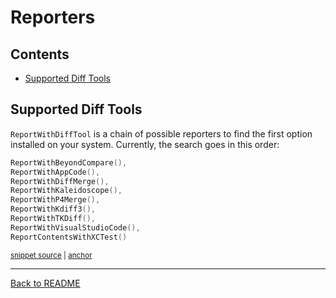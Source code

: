 # Reporters

<!-- toc -->
## Contents

  * [Supported Diff Tools](#supported-diff-tools)<!-- endToc -->

## Supported Diff Tools

`ReportWithDiffTool` is a chain of possible reporters to find the first option installed on your system.
Currently, the search goes in this order:

<!-- snippet: reporters -->
<a id='snippet-reporters'></a>
```swift
ReportWithBeyondCompare(),
ReportWithAppCode(),
ReportWithDiffMerge(),
ReportWithKaleidoscope(),
ReportWithP4Merge(),
ReportWithKdiff3(),
ReportWithTKDiff(),
ReportWithVisualStudioCode(),
ReportContentsWithXCTest()
```
<sup><a href='/ApprovalTests.Swift/Reporters/ReportWithDiffTool.swift#L4-L14' title='Snippet source file'>snippet source</a> | <a href='#snippet-reporters' title='Start of snippet'>anchor</a></sup>
<!-- endSnippet -->

---

[Back to README](../README.md)
